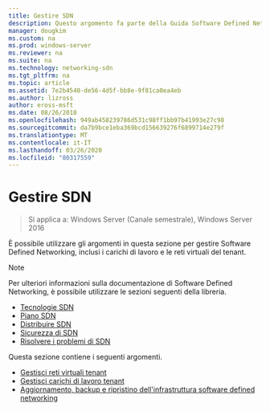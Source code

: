 ```yaml
---
title: Gestire SDN
description: Questo argomento fa parte della Guida Software Defined Networking su come gestire i carichi di lavoro e le reti virtuali dei tenant in Windows Server 2016.
manager: dougkim
ms.custom: na
ms.prod: windows-server
ms.reviewer: na
ms.suite: na
ms.technology: networking-sdn
ms.tgt_pltfrm: na
ms.topic: article
ms.assetid: 7e2b4540-de56-4d5f-bb8e-9f81ca0ea4eb
ms.author: lizross
author: eross-msft
ms.date: 08/26/2018
ms.openlocfilehash: 949ab458239786d531c98ff1bb97b41993e27c98
ms.sourcegitcommit: da7b9bce1eba369bcd156639276f6899714e279f
ms.translationtype: MT
ms.contentlocale: it-IT
ms.lasthandoff: 03/26/2020
ms.locfileid: "80317559"
---
```

# <a name="manage-sdn"></a>Gestire SDN

>Si applica a: Windows Server (Canale semestrale), Windows Server 2016

È possibile utilizzare gli argomenti in questa sezione per gestire Software Defined Networking, inclusi i carichi di lavoro e le reti virtuali del tenant.  
  
>[!NOTE]  
>Per ulteriori informazioni sulla documentazione di Software Defined Networking, è possibile utilizzare le sezioni seguenti della libreria.  
>- [Tecnologie SDN](../technologies/Software-Defined-Networking-Technologies.md)  
>- [Piano SDN](../plan/plan-a-software-defined-network-infrastructure.md)  
>- [Distribuire SDN](../deploy/Deploy-Software-Defined-Networking.md)
>- [Sicurezza di SDN](../security/sdn-security-top.md)
>- [Risolvere i problemi di SDN](../troubleshoot/Troubleshoot-Software-Defined-Networking.md)  

Questa sezione contiene i seguenti argomenti.  
  
- [Gestisci reti virtuali tenant](Manage-Tenant-Virtual-Networks.md)
- [Gestisci carichi di lavoro tenant](Manage-Tenant-Workloads.md)
- [Aggiornamento, backup e ripristino dell'infrastruttura software defined networking](Update-Backup-Restore.md)

